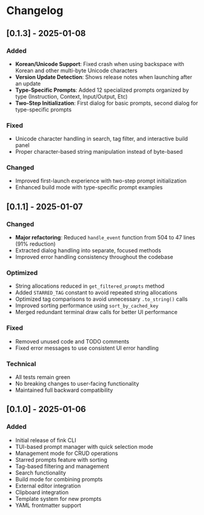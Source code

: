 # Changelog

## [0.1.3] - 2025-01-08

### Added
- **Korean/Unicode Support**: Fixed crash when using backspace with Korean and other multi-byte Unicode characters
- **Version Update Detection**: Shows release notes when launching after an update
- **Type-Specific Prompts**: Added 12 specialized prompts organized by type (Instruction, Context, Input/Output, Etc)
- **Two-Step Initialization**: First dialog for basic prompts, second dialog for type-specific prompts

### Fixed
- Unicode character handling in search, tag filter, and interactive build panel
- Proper character-based string manipulation instead of byte-based

### Changed
- Improved first-launch experience with two-step prompt initialization
- Enhanced build mode with type-specific prompt examples

## [0.1.1] - 2025-01-07

### Changed
- **Major refactoring**: Reduced `handle_event` function from 504 to 47 lines (91% reduction)
- Extracted dialog handling into separate, focused methods
- Improved error handling consistency throughout the codebase

### Optimized
- String allocations reduced in `get_filtered_prompts` method
- Added `STARRED_TAG` constant to avoid repeated string allocations
- Optimized tag comparisons to avoid unnecessary `.to_string()` calls
- Improved sorting performance using `sort_by_cached_key`
- Merged redundant terminal draw calls for better UI performance

### Fixed
- Removed unused code and TODO comments
- Fixed error messages to use consistent UI error handling

### Technical
- All tests remain green
- No breaking changes to user-facing functionality
- Maintained full backward compatibility

## [0.1.0] - 2025-01-06

### Added
- Initial release of fink CLI
- TUI-based prompt manager with quick selection mode
- Management mode for CRUD operations
- Starred prompts feature with sorting
- Tag-based filtering and management
- Search functionality
- Build mode for combining prompts
- External editor integration
- Clipboard integration
- Template system for new prompts
- YAML frontmatter support
